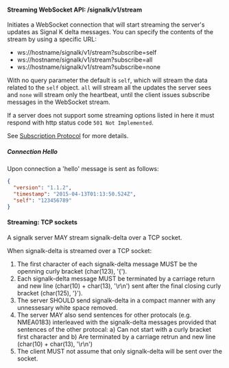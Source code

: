 #### Streaming WebSocket API: /signalk/v1/stream

Initiates a WebSocket connection that will start streaming the server's updates as Signal K delta messages. You can specify the contents of the stream by using a specific URL:

- ws://hostname/signalk/v1/stream?subscribe=self
- ws://hostname/signalk/v1/stream?subscribe=all
- ws://hostname/signalk/v1/stream?subscribe=none

With no query parameter the default is `self`, which will stream the data related to the `self` object. `all` will stream all the updates the server sees and `none` will stream only the heartbeat, until the client issues subscribe messages in the WebSocket stream.

If a server does not support some streaming options listed in here it must respond with http status code `501 Not Implemented`.

See [Subscription Protocol](subscription_protocol.html) for more details.

##### Connection Hello

Upon connection a 'hello' message is sent as follows:

```json
{
  "version": "1.1.2",
  "timestamp": "2015-04-13T01:13:50.524Z",
  "self": "123456789"
}
```

#### Streaming: TCP sockets

A signalk server MAY stream signalk-delta over a TCP socket.

When signalk-delta is streamed over a TCP socket:

1. The first character of each signalk-delta message MUST be the openning curly bracket (char(123), '{').
2. Each signalk-delta message MUST be terminated by a carriage return and new line (char(10) + char(13), '\r\n') sent after the final closing curly bracket (char(125), '}').
3. The server SHOULD send signalk-delta in a compact manner with any unnessesary white space removed.
4. The server MAY also send sentences for other protocals (e.g. NMEA0183) interleaved with the signalk-delta messages provided that sentences of the other protocal:
  a) Can not start with a curly bracket first character and 
  b) Are terminated by a carriage retrun and new line (char(10) + char(13), '\r\n')
5. The client MUST not assume that only signalk-delta will be sent over the socket.
